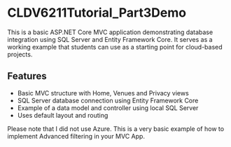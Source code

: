 # CLDV6211Tutorial_Part3Demo

This is a basic ASP.NET Core MVC application demonstrating database integration using SQL Server and Entity Framework Core. It serves as a working example that students can use as a starting point for cloud-based projects.

## Features

- Basic MVC structure with Home, Venues and Privacy views
- SQL Server database connection using Entity Framework Core
- Example of a data model and controller using local SQL Server
- Uses default layout and routing

Please note that I did not use Azure. This is a very basic example of how to implement Advanced filtering in your MVC App.
